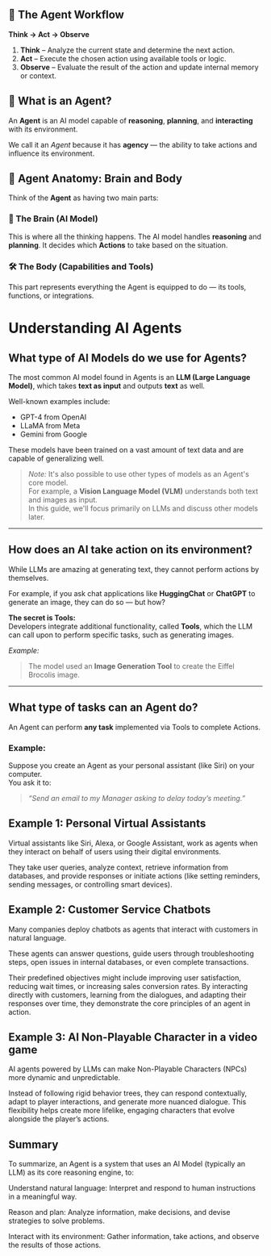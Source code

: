 ## 🧠 The Agent Workflow

**Think → Act → Observe**

1. **Think** – Analyze the current state and determine the next action.  
2. **Act** – Execute the chosen action using available tools or logic.  
3. **Observe** – Evaluate the result of the action and update internal memory or context.
## 🤖 What is an Agent?

An **Agent** is an AI model capable of **reasoning**, **planning**, and **interacting** with its environment.

We call it an *Agent* because it has **agency** — the ability to take actions and influence its environment.

## 🧩 Agent Anatomy: Brain and Body

Think of the **Agent** as having two main parts:

### 🧠 The Brain (AI Model)
This is where all the thinking happens. The AI model handles **reasoning** and **planning**. It decides which **Actions** to take based on the situation.

### 🛠 The Body (Capabilities and Tools)
This part represents everything the Agent is equipped to do — its tools, functions, or integrations.

# Understanding AI Agents

## What type of AI Models do we use for Agents?

The most common AI model found in Agents is an **LLM (Large Language Model)**, which takes **text as input** and outputs **text** as well.

Well-known examples include:

- GPT-4 from OpenAI
- LLaMA from Meta
- Gemini from Google

These models have been trained on a vast amount of text data and are capable of generalizing well.


> *Note:* It's also possible to use other types of models as an Agent's core model.  
> For example, a **Vision Language Model (VLM)** understands both text and images as input.  
> In this guide, we'll focus primarily on LLMs and discuss other models later.

---

## How does an AI take action on its environment?

While LLMs are amazing at generating text, they cannot perform actions by themselves. 

For example, if you ask chat applications like **HuggingChat** or **ChatGPT** to generate an image, they can do so — but how?

**The secret is Tools:**  
Developers integrate additional functionality, called **Tools**, which the LLM can call upon to perform specific tasks, such as generating images.

*Example:*  
> The model used an **Image Generation Tool** to create the Eiffel Brocolis image.


---

## What type of tasks can an Agent do?

An Agent can perform **any task** implemented via Tools to complete Actions.

### Example:

Suppose you create an Agent as your personal assistant (like Siri) on your computer.  
You ask it to:  
> *“Send an email to my Manager asking to delay today’s meeting.”*





## Example 1: Personal Virtual Assistants
Virtual assistants like Siri, Alexa, or Google Assistant, work as agents when they interact on behalf of users using their digital environments.

They take user queries, analyze context, retrieve information from databases, and provide responses or initiate actions (like setting reminders, sending messages, or controlling smart devices).

## Example 2: Customer Service Chatbots
Many companies deploy chatbots as agents that interact with customers in natural language.

These agents can answer questions, guide users through troubleshooting steps, open issues in internal databases, or even complete transactions.

Their predefined objectives might include improving user satisfaction, reducing wait times, or increasing sales conversion rates. By interacting directly with customers, learning from the dialogues, and adapting their responses over time, they demonstrate the core principles of an agent in action.

## Example 3: AI Non-Playable Character in a video game
AI agents powered by LLMs can make Non-Playable Characters (NPCs) more dynamic and unpredictable.

Instead of following rigid behavior trees, they can respond contextually, adapt to player interactions, and generate more nuanced dialogue. This flexibility helps create more lifelike, engaging characters that evolve alongside the player’s actions.

## Summary
To summarize, an Agent is a system that uses an AI Model (typically an LLM) as its core reasoning engine, to:

Understand natural language: Interpret and respond to human instructions in a meaningful way.

Reason and plan: Analyze information, make decisions, and devise strategies to solve problems.

Interact with its environment: Gather information, take actions, and observe the results of those actions.

